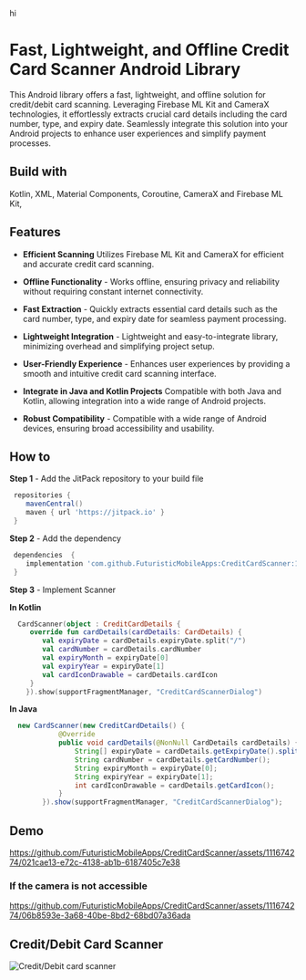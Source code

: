 hi 
# Fast, Lightweight, and Offline Credit Card Scanner Android Library

This Android library offers a fast, lightweight, and offline solution for credit/debit card scanning. Leveraging Firebase ML Kit and CameraX technologies, it effortlessly extracts crucial card details including the card number, type, and expiry date. Seamlessly integrate this solution into your Android projects to enhance user experiences and simplify payment processes.

## Build with

Kotlin,
XML,
Material Components,
Coroutine,
CameraX
and
Firebase ML Kit,
## Features

- **Efficient Scanning**  Utilizes Firebase ML Kit and CameraX for efficient and accurate credit card scanning.

- **Offline Functionality** - Works offline, ensuring privacy and reliability without requiring constant internet connectivity.

- **Fast Extraction** - Quickly extracts essential card details such as the card number, type, and expiry date for seamless payment processing.

- **Lightweight Integration** - Lightweight and easy-to-integrate library, minimizing overhead and simplifying project setup.

- **User-Friendly Experience** - Enhances user experiences by providing a smooth and intuitive credit card scanning interface.

- **Integrate in Java and Kotlin Projects** Compatible with both Java and Kotlin, allowing integration into a wide range of Android projects.

- **Robust Compatibility** - Compatible with a wide range of Android devices, ensuring broad accessibility and usability.

## How to

**Step 1** - Add the JitPack repository to your build file

```groovy
 repositories {
	mavenCentral()
	maven { url 'https://jitpack.io' }
 }

```

**Step 2** - Add the dependency
```groovy
 dependencies  {
	implementation 'com.github.FuturisticMobileApps:CreditCardScanner:1.0'
 }
```

**Step 3** - Implement Scanner

**In Kotlin**
```Kotlin
  CardScanner(object : CreditCardDetails {
     override fun cardDetails(cardDetails: CardDetails) {
        val expiryDate = cardDetails.expiryDate.split("/") 
        val cardNumber = cardDetails.cardNumber
        val expiryMonth = expiryDate[0]
        val expiryYear = expiryDate[1]
        val cardIconDrawable = cardDetails.cardIcon
     }
    }).show(supportFragmentManager, "CreditCardScannerDialog")
```

**In Java**
```Java
  new CardScanner(new CreditCardDetails() {
            @Override
            public void cardDetails(@NonNull CardDetails cardDetails) {
                String[] expiryDate = cardDetails.getExpiryDate().split("/");
                String cardNumber = cardDetails.getCardNumber();
                String expiryMonth = expiryDate[0];
                String expiryYear = expiryDate[1];
                int cardIconDrawable = cardDetails.getCardIcon();
            }
        }).show(supportFragmentManager, "CreditCardScannerDialog");
```




## Demo

https://github.com/FuturisticMobileApps/CreditCardScanner/assets/111674274/021cae13-e72c-4138-ab1b-6187405c7e38

### If the camera is not accessible

https://github.com/FuturisticMobileApps/CreditCardScanner/assets/111674274/06b8593e-3a68-40be-8bd2-68bd07a36ada

## Credit/Debit Card Scanner

![Credit/Debit card scanner](https://github.com/FuturisticMobileApps/CreditCardScanner/assets/111674274/019b8065-aade-49a3-9688-0bd7420b1e92)


